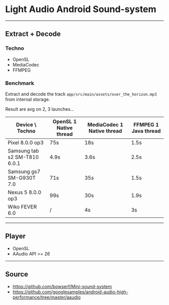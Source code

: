 # Light Audio Android Sound-system

----

## Extract + Decode


### Techno

* OpenSL
* MediaCodec
* FFMPEG

### Benchmark

Extract and decode the track `app/src/main/assets/over_the_horizon.mp3` from internal storage.

Result are avg on 2, 3 launches...

| Device \ Techno              | OpenSL 1 Native thread | MediaCodec 1 Native thread | FFMPEG 1 Java thread |
|------------------------------|------------------------|----------------------------|----------------------|
| Pixel 8.0.0 op3              | 75s                    | 18s                        | 1.5s                 |
| Samsung tab s2 SM-T810 6.0.1 | 4.9s                   | 3.6s                       | 2.5s                 |
| Samsung gs7 SM-G930T 7.0     | 71s                    | 35s                        | 1.5s                 |                      |
| Nexus 5 8.0.0 op3            | 99s                    | 30s                        | 1.9s                 |
| Wiko FEVER 6.0               | /                      | 4s                         | 3s                   |


----

## Player

* OpenSL
* AAudio API >= 26

----

## Source
 
 * https://github.com/bowserf/Mini-sound-system
 * https://github.com/googlesamples/android-audio-high-performance/tree/master/aaudio